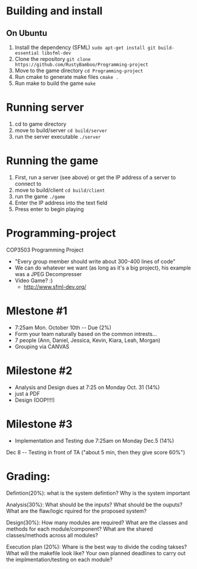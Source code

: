 # Building and install

## On Ubuntu
1) Install the dependency (SFML) ```sudo apt-get install git build-essential libsfml-dev```
2) Clone the repository ```git clone https://github.com/RustyBamboo/Programming-project```
3) Move to the game directory ```cd Programming-project```
4) Run cmake to generate make files ```cmake .```
5) Run make to build the game ```make```

# Running server
1) cd to game directory
2) move to build/server ```cd build/server```
3) run the server executable ```./server```

# Running the game
1) First, run a server (see above) or get the IP address of a server to connect to
2) move to build/client ```cd build/client```
3) run the game ```./game```
4) Enter the IP address into the text field
5) Press enter to begin playing

# Programming-project
COP3503 Programming Project

- "Every group member should write about 300-400 lines of code"
- We can do whatever we want (as long as it's a big project), his example was a JPEG Decompresser
- Video Game? :)
	- http://www.sfml-dev.org/

# Mlestone #1
- 7:25am Mon. October 10th -- Due (2%)
- Form your team naturally based on the common intrests...
- 7 people (Ann, Daniel, Jessica, Kevin, Kiara, Leah, Morgan)
- Grouping via CANVAS

# Milestone #2
- Analysis and Design dues at 7:25 on Monday Oct. 31 (14%)
- just a PDF
- Design (OOP!!!!)

# Milestone #3
- Implementation and Testing due 7:25am on Monday Dec.5 (14%)

Dec 8 -- Testing in front of TA ("about 5 min, then they give score 60%")


# Grading:
Defintion(20%): what is the system defintion? Why is the system important

Analysis(30%): What should be the inputs? What should be the ouputs? What are the flaw/logic rquired for the proposed system?

Design(30%): How many modules are required? What are the classes and methods for each module/component? What are the shared classes/methods across all modules?

Execution plan (20%): Whare is the best way to divide the coding takses? What will the makefile look like? Your own planned deadlines to carry out the implmentation/testing on each module?
